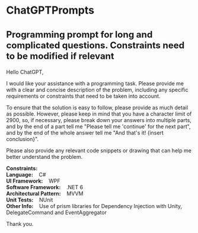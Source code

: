 # ChatGPTPrompts
<h2 style="font-size: 24px;">Programming prompt for long and complicated questions. Constraints need to be modified if relevant</h2>
<p>Hello ChatGPT,</p>

<p>I would like your assistance with a programming task. Please provide me with a clear and concise description of the problem, including any specific requirements or constraints that need to be taken into account.</p>

<p>To ensure that the solution is easy to follow, please provide as much detail as possible. However, please keep in mind that you have a character limit of 2900, so, if necessary, please break down your answers into multiple parts, and by the end of a part tell me "Please tell me 'continue' for the next part", and by the end of the whole answer tell me "And that's it! {insert conclusion}".</p>

<p>Please also provide any relevant code snippets or drawing that can help me better understand the problem.</p>

__Constraints:__<br/>
__Language:__&nbsp;&nbsp;&nbsp;&nbsp;C#<br/>
__UI Framework:__&nbsp;&nbsp;&nbsp;&nbsp;WPF<br/>
__Software Framework:__&nbsp;&nbsp;&nbsp;&nbsp;.NET 6<br/>
__Architectural Pattern:__&nbsp;&nbsp;&nbsp;&nbsp;MVVM<br/>
__Unit Tests:__&nbsp;&nbsp;&nbsp;&nbsp;NUnit<br/>
__Other Info:__&nbsp;&nbsp;&nbsp;&nbsp;Use of prism libraries for Dependency Injection with Unity, DelegateCommand and EventAggregator

<p>Thank you.</p>
